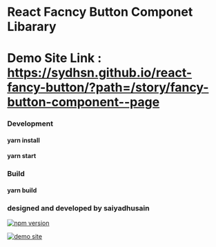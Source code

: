 # React Facncy Button Componet Libarary 

# Demo Site Link :   https://sydhsn.github.io/react-fancy-button/?path=/story/fancy-button-component--page

### Development 
#### yarn install 
#### yarn start

### Build 
#### yarn build

### designed and developed by saiyadhusain
[![npm version](https://img.shields.io/npm/v/@saiyadhusain/react-fancy-button)](https://github.com/sydhsn/react-fancy-button)


[![demo site](https://img.shields.io/badge/demo-site-green.svg)](https://sydhsn.github.io/react-fancy-button/)
